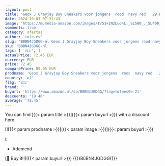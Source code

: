 ```yaml
---
layout: post
title: 'Geox J Grayjay Boy Sneakers voor jongens  rood  navy red   29 EU'
date: 2024-10-03 07:31:43
image: 'https://m.media-amazon.com/images/I/51+ZN2Luo4L._SL500_._SL400_.jpg'
comments: true
category: ofertas
author: 'tole.es'
slug: 'B0BN4JGDGG-nl Geox J Grayjay Boy Sneakers voor jongens rood navy red 29 EU'
sku: 'B0BN4JGDGG-nl'
tags: [ '🇳🇱', ]
actualPrice: 72.45 EUR
currency: EUR
price: 72.45
comparePrice: 89.95 EUR
prodname: 'Geox J Grayjay Boy Sneakers voor jongens  rood  navy red   29 EU'
country: 'nl'
flag: '🇳🇱'
brand: ''
buyurl: 'https://www.amazon.nl/dp/B0BN4JGDGG/?tag=tolees0b-21'
descuento: '19.46'
average: '72.45'
---
```


You can find [{{< param title >}}]({{< param buyurl >}}) with a discount here:

[![{{< param prodname >}}]({{< param image >}})]({{< param buyurl >}})

ℹ️:

- Ademend

[🛒 Buy it!!]({{< param buyurl >}})
{{<world>}}B0BN4JGDGG{{</world>}}
